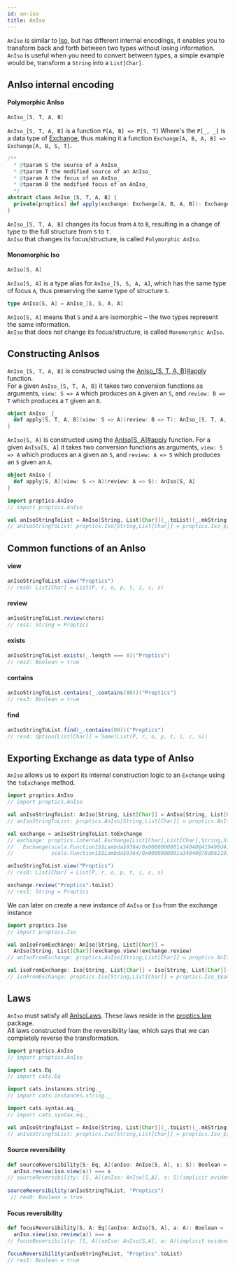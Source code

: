 ```yaml
---
id: an-iso
title: AnIso
---
```


`AnIso` is similar to <a href="/Proptics/docs/optics/iso" target="_blank">Iso</a>, but has different internal encodings, it enables 
you to transform back and forth between two types without losing information.</br>
`AnIso` is useful when you need to convert between types, a simple example would be, transform a `String` into a `List[Char]`.

## AnIso internal encoding

#### Polymorphic AnIso

```scala
AnIso_[S, T, A, B]
```

`AnIso_[S, T, A, B]` is a function `P[A, B] => P[S, T]` Where's the `P[_, _]` is a data type of [Exchange](/Proptics/docs/data-types/exchange), thus making 
it a function `Exchange[A, B, A, B] => Exchange[A, B, S, T]`.

```scala
/**
  * @tparam S the source of a AnIso_
  * @tparam T the modified source of an AnIso_
  * @tparam A the focus of an AnIso_
  * @tparam B the modified focus of an AnIso_
  */
abstract class AnIso_[S, T, A, B] {
  private[proptics] def apply(exchange: Exchange[A, B, A, B]): Exchange[A, B, S, T]
}
```

`AnIso_[S, T, A, B]` changes its focus from `A` to `B`, resulting in a change of type to the full structure from
`S` to `T`.</br>
`AnIso` that changes its focus/structure, is called `Polymorphic AnIso`.

#### Monomorphic Iso

```scala
AnIso[S, A]
```

`AnIso[S, A]` is a type alias for `AnIso_[S, S, A, A]`,  which has the same type of focus `A`, thus preserving the same type of structure `S`.

```scala
type AnIso[S, A] = AnIso_[S, S, A, A]
``` 

`AnIso[S, A]` means that `S` and `A` are isomorphic – the two types represent the same information.</br>
`AnIso` that does not change its focus/structure, is called `Monomorphic AnIso`.

## Constructing AnIsos

`AnIso_[S, T, A, B]` is constructed using the [AnIso_[S, T, A, B]#apply](/Proptics/api/proptics/AnIso_$.html) function.</br>
For a given `AnIso_[S, T, A, B]` it takes two conversion functions as arguments, `view: S => A` which produces an `A` given an `S`, 
and `review: B => T` which produces a `T` given an `B`.

```scala
object AnIso_ {
  def apply[S, T, A, B](view: S => A)(review: B => T): AnIso_[S, T, A, B]
}
```

`AnIso[S, A]` is constructed using the [AnIso[S, A]#apply](/Proptics/api/proptics/AnIso$.html) function. For a given `AnIso[S, A]` it takes two conversion functions as arguments,
`view: S => A` which produces an `A` given an `S`, and `review: A => S` which produces an `S` given an `A`.

```scala
object AnIso {
  def apply[S, A](view: S => A)(review: A => S): AnIso[S, A]
}
```

```scala
import proptics.AnIso
// import proptics.AnIso

val anIsoStringToList = AnIso[String, List[Char]](_.toList)(_.mkString)
// anIsoStringToList: proptics.Iso[String,List[Char]] = proptics.Iso_$$anon$16@4b898027  
```

## Common functions of an AnIso

#### view
```scala
anIsoStringToList.view("Proptics") 
// res0: List[Char] = List(P, r, o, p, t, i, c, s)
```

#### review
```scala
anIsoStringToList.review(chars)
// res1: String = Proptics
```

#### exists
```scala
anIsoStringToList.exists(_.length === 8)("Proptics")
// res2: Boolean = true
```

#### contains
```scala
anIsoStringToList.contains(_.contains(80))("Proptics")
// res3: Boolean = true
```

#### find
```scala
anIsoStringToList.find(_.contains(80))("Proptics")
// res4: Option[List[Char]] = Some(List(P, r, o, p, t, i, c, s))
```

## Exporting Exchange as data type of AnIso

`AnIso` allows us to export its internal construction logic to an `Exchange` using the `toExchange` method.

```scala
import proptics.AnIso
// import proptics.AnIso

val anIsoStringToList: AnIso[String, List[Char]] = AnIso[String, List[Char]](_.toList)(_.mkString)
// anIsoStringToList: proptics.AnIso[String,List[Char]] = proptics.AnIso_$$anon$17@74561208

val exchange = anIsoStringToList.toExchange
// exchange: proptics.internal.Exchange[List[Char],List[Char],String,String] = 
//   Exchange(scala.Function1$$Lambda$9364/0x0000000801a34040@419490d4,
//            scala.Function1$$Lambda$9364/0x0000000801a34040@78d86219)

anIsoStringToList.view("Proptics")
// res0: List[Char] = List(P, r, o, p, t, i, c, s)

exchange.review("Proptics".toList)
// res1: String = Proptics
```

We can later on create a new instance of `AnIso` or `Iso` from the exchange instance

```scala
import proptics.Iso
// import proptics.Iso

val anIsoFromExchange: AnIso[String, List[Char]] = 
  AnIso[String, List[Char]](exchange.view)(exchange.review)
// anIsoFromExchange: proptics.AnIso[String,List[Char]] = proptics.AnIso_$$anon$17@bf55e9c

val isoFromExchange: Iso[String, List[Char]] = Iso[String, List[Char]](exchange.view)(exchange.review)
// isoFromExchange: proptics.Iso[String,List[Char]] = proptics.Iso_$$anon$16@4c6f5ff7
``` 

## Laws

`AnIso` must satisfy all [AnIsoLaws](/Proptics/api/proptics/law/AnIsoLaws.html). These laws reside in the [proptics.law](/Proptics/api/proptics/law/index.html) package.<br/>
All laws constructed from the reversibility law, which says that we can completely reverse the transformation.

```scala
import proptics.AnIso
// import proptics.AnIso

import cats.Eq
// import cats.Eq

import cats.instances.string._
// import cats.instances.string._ 

import cats.syntax.eq._
// import cats.syntax.eq._

val anIsoStringToList = AnIso[String, List[Char]](_.toList)(_.mkString)
// anIsoStringToList: proptics.Iso[String,List[Char]] = proptics.Iso_$$anon$16@4b898027  
```

#### Source reversibility
```scala
def sourceReversibility[S: Eq, A](anIso: AnIso[S, A], s: S): Boolean = 
  anIso.review(iso.view(s)) === s
// sourceReversibility: [S, A](anIso: AnIso[S,A], s: S)(implicit evidence$1: cats.Eq[S])Boolean
 
sourceReversibility(anIsoStringToList, "Proptics")
 // res0: Boolean = true
```

#### Focus reversibility

```scala
def focusReversibility[S, A: Eq](anIso: AnIso[S, A], a: A): Boolean = 
  anIso.view(iso.review(a)) === a
// focusReversibility: [S, A](anIso: AnIso[S,A], a: A)(implicit evidence$1: cats.Eq[A])Boolean

focusReversibility(anIsoStringToList, "Proptics".toList)
// res1: Boolean = true
```
